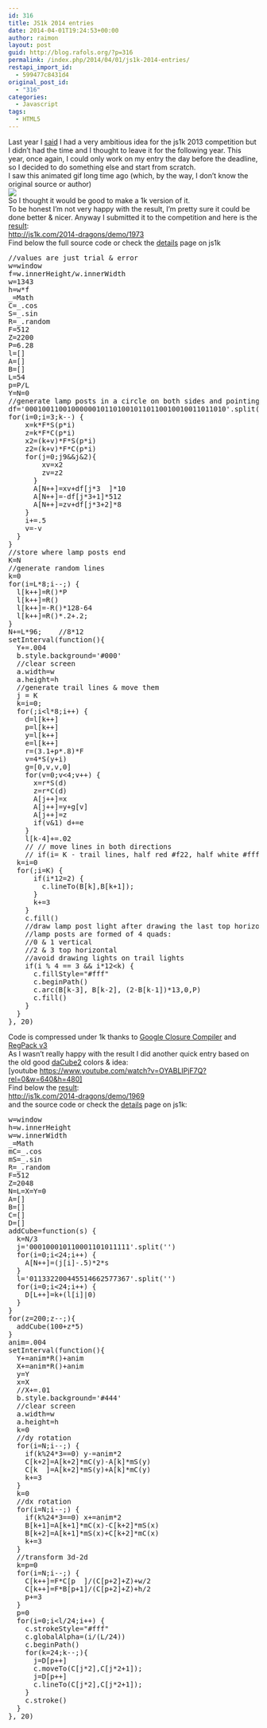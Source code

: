 ```yaml
---
id: 316
title: JS1k 2014 entries
date: 2014-04-01T19:24:53+00:00
author: raimon
layout: post
guid: http://blog.rafols.org/?p=316
permalink: /index.php/2014/04/01/js1k-2014-entries/
restapi_import_id:
  - 599477c8431d4
original_post_id:
  - "316"
categories:
  - Javascript
tags:
  - HTML5
---
```

Last year I [said](http://blog.rafols.org/?p=209) I had a very ambitious idea for the js1k 2013 competition but I didn&#8217;t had the time and I thought to leave it for the following year. This year, once again, I could only work on my entry the day before the deadline, so I decided to do something else and start from scratch.  
I saw this animated gif long time ago (which, by the way, I don&#8217;t know the original source or author)  
![](http://www.myconfinedspace.com/wp-content/uploads/2013/06/road-lights.gif)  
So I thought it would be good to make a 1k version of it.  
To be honest I&#8217;m not very happy with the result, I&#8217;m pretty sure it could be done better & nicer. Anyway I submitted it to the competition and here is the [result](http://js1k.com/2014-dragons/demo/1973):  
<http://js1k.com/2014-dragons/demo/1973>  
Find below the full source code or check the [details](http://js1k.com/2014-dragons/details/1973) page on js1k

<pre>//values are just trial & error
w=window
f=w.innerHeight/w.innerWidth
w=1343
h=w*f
_=Math
C=_.cos
S=_.sin
R=_.random
F=512
Z=2200
P=6.28
l=[]
A=[]
B=[]
L=54
p=P/L
Y=N=0
//generate lamp posts in a circle on both sides and pointing to the center
df='000100110010000001011010010110110010010011011010'.split('')
for(i=0;i=3;k--) {
    x=k*F*S(p*i)
    z=k*F*C(p*i)
    x2=(k+v)*F*S(p*i)
    z2=(k+v)*F*C(p*i)
    for(j=0;j9&&j&2){
        xv=x2
        zv=z2
      }
      A[N++]=xv+df[j*3  ]*10
      A[N++]=-df[j*3+1]*512
      A[N++]=zv+df[j*3+2]*8
    }
    i+=.5
    v=-v
  }
}
//store where lamp posts end
K=N
//generate random lines
k=0
for(i=L*8;i--;) {
  l[k++]=R()*P
  l[k++]=R()
  l[k++]=-R()*128-64
  l[k++]=R()*.2+.2;
}
N+=L*96;	//8*12
setInterval(function(){
  Y+=.004
  b.style.background='#000'
  //clear screen
  a.width=w
  a.height=h
  //generate trail lines & move them
  j = K
  k=i=0;
  for(;i&lt;l*8;i++) {
    d=l[k++]
    p=l[k++]
    y=l[k++]
    e=l[k++]
    r=(3.1+p*.8)*F
    v=4*S(y+i)
    g=[0,v,v,0]
    for(v=0;v&lt;4;v++) {
      x=r*S(d)
      z=r*C(d)
      A[j++]=x
      A[j++]=y+g[v]
      A[j++]=z
      if(v&1) d+=e
    }
    l[k-4]+=.02
    // // move lines in both directions
    // if(i= K - trail lines, half red #f22, half white #fff
  k=i=0
  for(;i=K) {
      if(i*12=2) {
        c.lineTo(B[k],B[k+1]);
      }
      k+=3
    }
    c.fill()
    //draw lamp post light after drawing the last top horizontal quad
    //lamp posts are formed of 4 quads:
    //0 & 1 vertical
    //2 & 3 top horizontal
    //avoid drawing lights on trail lights
    if(i % 4 == 3 && i*12&lt;k) {
      c.fillStyle="#fff"
      c.beginPath()
      c.arc(B[k-3], B[k-2], (2-B[k-1])*13,0,P)
      c.fill()
    }
  }
}, 20)
</pre>

Code is compressed under 1k thanks to [Google Closure Compiler](http://closure-compiler.appspot.com/home) and [RegPack v3](http://siorki.github.io/regPack.html)  
As I wasn&#8217;t really happy with the result I did another quick entry based on the old good [daCube2](https://www.youtube.com/watch?v=OYABLIPjF7Q) colors & idea:  
[youtube https://www.youtube.com/watch?v=OYABLIPjF7Q?rel=0&w=640&h=480]  
Find below the [result](http://js1k.com/2014-dragons/demo/1969):  
<http://js1k.com/2014-dragons/demo/1969>  
and the source code or check the [details](http://js1k.com/2014-dragons/details/1969) page on js1k:

<pre>w=window
h=w.innerHeight
w=w.innerWidth
_=Math
mC=_.cos
mS=_.sin
R=_.random
F=512
Z=2048
N=L=X=Y=0
A=[]
B=[]
C=[]
D=[]
addCube=function(s) {
  k=N/3
  j='000100010110001101011111'.split('')
  for(i=0;i&lt;24;i++) {
    A[N++]=(j[i]-.5)*2*s
  }
  l=&#039;011332200445514662577367&#039;.split(&#039;&#039;)
  for(i=0;i&lt;24;i++) {
    D[L++]=k+(l[i]|0)
  }
}
for(z=200;z--;){
  addCube(100+z*5)
}
anim=.004
setInterval(function(){
  Y+=anim*R()+anim
  X+=anim*R()+anim
  y=Y
  x=X
  //X+=.01
  b.style.background=&#039;#444&#039;
  //clear screen
  a.width=w
  a.height=h
  k=0
  //dy rotation
  for(i=N;i--;) {
    if(k%24*3==0) y-=anim*2
    C[k+2]=A[k+2]*mC(y)-A[k]*mS(y)
    C[k  ]=A[k+2]*mS(y)+A[k]*mC(y)
    k+=3
  }
  k=0
  //dx rotation
  for(i=N;i--;) {
    if(k%24*3==0) x+=anim*2
    B[k+1]=A[k+1]*mC(x)-C[k+2]*mS(x)
    B[k+2]=A[k+1]*mS(x)+C[k+2]*mC(x)
    k+=3
  }
  //transform 3d-2d
  k=p=0
  for(i=N;i--;) {
    C[k++]=F*C[p  ]/(C[p+2]+Z)+w/2
    C[k++]=F*B[p+1]/(C[p+2]+Z)+h/2
    p+=3
  }
  p=0
  for(i=0;i&lt;l/24;i++) {
    c.strokeStyle="#fff"
    c.globalAlpha=(i/(L/24))
    c.beginPath()
    for(k=24;k--;){
      j=D[p++]
      c.moveTo(C[j*2],C[j*2+1]);
      j=D[p++]
      c.lineTo(C[j*2],C[j*2+1]);
    }
    c.stroke()
  }
}, 20)
</pre>